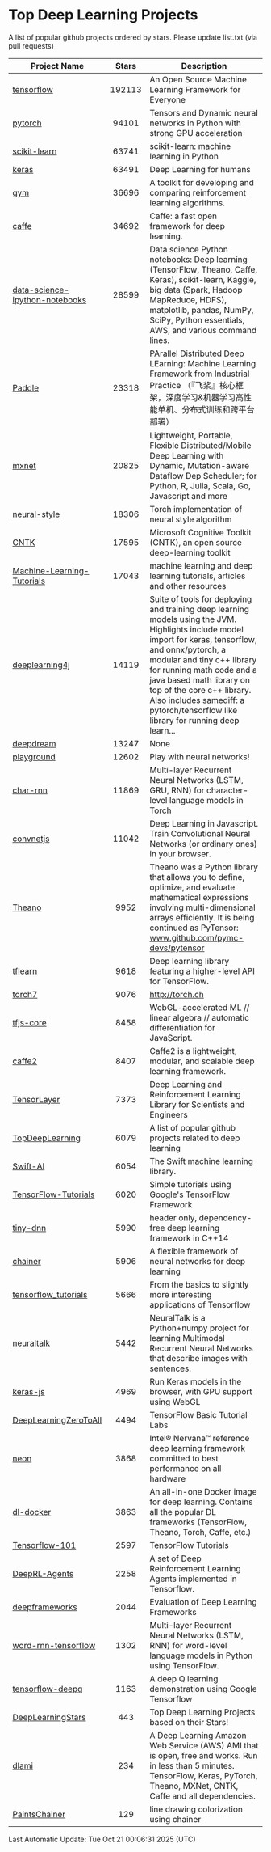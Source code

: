 # Top Deep Learning Projects
A list of popular github projects ordered by stars.
Please update list.txt (via pull requests)

|Project Name| Stars | Description |
| ---------- |:-----:| ----------- |
| [tensorflow](https://github.com/tensorflow/tensorflow) | 192113 | An Open Source Machine Learning Framework for Everyone |
| [pytorch](https://github.com/pytorch/pytorch) | 94101 | Tensors and Dynamic neural networks in Python with strong GPU acceleration |
| [scikit-learn](https://github.com/scikit-learn/scikit-learn) | 63741 | scikit-learn: machine learning in Python |
| [keras](https://github.com/keras-team/keras) | 63491 | Deep Learning for humans |
| [gym](https://github.com/openai/gym) | 36696 | A toolkit for developing and comparing reinforcement learning algorithms. |
| [caffe](https://github.com/BVLC/caffe) | 34692 | Caffe: a fast open framework for deep learning. |
| [data-science-ipython-notebooks](https://github.com/donnemartin/data-science-ipython-notebooks) | 28599 | Data science Python notebooks: Deep learning (TensorFlow, Theano, Caffe, Keras), scikit-learn, Kaggle, big data (Spark, Hadoop MapReduce, HDFS), matplotlib, pandas, NumPy, SciPy, Python essentials, AWS, and various command lines. |
| [Paddle](https://github.com/PaddlePaddle/Paddle) | 23318 | PArallel Distributed Deep LEarning: Machine Learning Framework from Industrial Practice （『飞桨』核心框架，深度学习&机器学习高性能单机、分布式训练和跨平台部署） |
| [mxnet](https://github.com/apache/mxnet) | 20825 | Lightweight, Portable, Flexible Distributed/Mobile Deep Learning with Dynamic, Mutation-aware Dataflow Dep Scheduler; for Python, R, Julia, Scala, Go, Javascript and more |
| [neural-style](https://github.com/jcjohnson/neural-style) | 18306 | Torch implementation of neural style algorithm |
| [CNTK](https://github.com/microsoft/CNTK) | 17595 | Microsoft Cognitive Toolkit (CNTK), an open source deep-learning toolkit |
| [Machine-Learning-Tutorials](https://github.com/ujjwalkarn/Machine-Learning-Tutorials) | 17043 | machine learning and deep learning tutorials, articles and other resources  |
| [deeplearning4j](https://github.com/deeplearning4j/deeplearning4j) | 14119 | Suite of tools for deploying and training deep learning models using the JVM. Highlights include model import for keras, tensorflow, and onnx/pytorch, a modular and tiny c++ library for running math code and a java based math library on top of the core c++ library. Also includes samediff: a pytorch/tensorflow like library for running deep learn... |
| [deepdream](https://github.com/google/deepdream) | 13247 | None |
| [playground](https://github.com/tensorflow/playground) | 12602 | Play with neural networks! |
| [char-rnn](https://github.com/karpathy/char-rnn) | 11869 | Multi-layer Recurrent Neural Networks (LSTM, GRU, RNN) for character-level language models in Torch |
| [convnetjs](https://github.com/karpathy/convnetjs) | 11042 | Deep Learning in Javascript. Train Convolutional Neural Networks (or ordinary ones) in your browser. |
| [Theano](https://github.com/Theano/Theano) | 9952 | Theano was a Python library that allows you to define, optimize, and evaluate mathematical expressions involving multi-dimensional arrays efficiently. It is being continued as PyTensor: www.github.com/pymc-devs/pytensor |
| [tflearn](https://github.com/tflearn/tflearn) | 9618 | Deep learning library featuring a higher-level API for TensorFlow. |
| [torch7](https://github.com/torch/torch7) | 9076 | http://torch.ch |
| [tfjs-core](https://github.com/tensorflow/tfjs-core) | 8458 | WebGL-accelerated ML // linear algebra // automatic differentiation for JavaScript. |
| [caffe2](https://github.com/facebookarchive/caffe2) | 8407 | Caffe2 is a lightweight, modular, and scalable deep learning framework. |
| [TensorLayer](https://github.com/tensorlayer/TensorLayer) | 7373 | Deep Learning and Reinforcement Learning Library for Scientists and Engineers  |
| [TopDeepLearning](https://github.com/aymericdamien/TopDeepLearning) | 6079 | A list of popular github projects related to deep learning |
| [Swift-AI](https://github.com/Swift-AI/Swift-AI) | 6054 | The Swift machine learning library. |
| [TensorFlow-Tutorials](https://github.com/nlintz/TensorFlow-Tutorials) | 6020 | Simple tutorials using Google's TensorFlow Framework |
| [tiny-dnn](https://github.com/tiny-dnn/tiny-dnn) | 5990 | header only, dependency-free deep learning framework in C++14 |
| [chainer](https://github.com/chainer/chainer) | 5906 | A flexible framework of neural networks for deep learning |
| [tensorflow_tutorials](https://github.com/pkmital/tensorflow_tutorials) | 5666 | From the basics to slightly more interesting applications of Tensorflow |
| [neuraltalk](https://github.com/karpathy/neuraltalk) | 5442 | NeuralTalk is a Python+numpy project for learning Multimodal Recurrent Neural Networks that describe images with sentences. |
| [keras-js](https://github.com/transcranial/keras-js) | 4969 | Run Keras models in the browser, with GPU support using WebGL |
| [DeepLearningZeroToAll](https://github.com/hunkim/DeepLearningZeroToAll) | 4494 | TensorFlow Basic Tutorial Labs |
| [neon](https://github.com/NervanaSystems/neon) | 3868 | Intel® Nervana™ reference deep learning framework committed to best performance on all hardware |
| [dl-docker](https://github.com/floydhub/dl-docker) | 3863 | An all-in-one Docker image for deep learning. Contains all the popular DL frameworks (TensorFlow, Theano, Torch, Caffe, etc.) |
| [Tensorflow-101](https://github.com/sjchoi86/Tensorflow-101) | 2597 | TensorFlow Tutorials |
| [DeepRL-Agents](https://github.com/awjuliani/DeepRL-Agents) | 2258 | A set of Deep Reinforcement Learning Agents implemented in Tensorflow. |
| [deepframeworks](https://github.com/zer0n/deepframeworks) | 2044 | Evaluation of Deep Learning Frameworks |
| [word-rnn-tensorflow](https://github.com/hunkim/word-rnn-tensorflow) | 1302 | Multi-layer Recurrent Neural Networks (LSTM, RNN) for word-level language models in Python using TensorFlow. |
| [tensorflow-deepq](https://github.com/siemanko/tensorflow-deepq) | 1163 | A deep Q learning demonstration using Google Tensorflow |
| [DeepLearningStars](https://github.com/hunkim/DeepLearningStars) | 443 | Top Deep Learning Projects based on their Stars! |
| [dlami](https://github.com/ritchieng/dlami) | 234 | A Deep Learning Amazon Web Service (AWS) AMI that is open, free and works. Run in less than 5 minutes. TensorFlow, Keras, PyTorch, Theano, MXNet, CNTK, Caffe and all dependencies. |
| [PaintsChainer](https://github.com/taizan/PaintsChainer) | 129 | line drawing colorization using chainer |

Last Automatic Update: Tue Oct 21 00:06:31 2025 (UTC)
